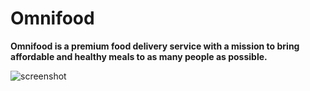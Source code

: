 # Omnifood

**Omnifood is a premium food delivery service with a mission to bring affordable and healthy meals to as many people as possible.**
  



![screenshot](https://user-images.githubusercontent.com/52567746/78704556-b15a1880-7914-11ea-8586-5115be896aba.png)

